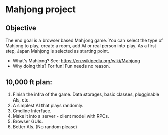 # Mahjong project

## Objective
The end goal is a browser based Mahjong game. You can select the type of Mahjong to play, create a room, add AI or real person into play. As a first step, Japan Mahjong is selected as starting point.
* What's Mahjong? See: https://en.wikipedia.org/wiki/Mahjong
* Why doing this? For fun! Fun needs no reason.

## 10,000 ft plan:
1. Finish the infra of the game. Data storages, basic classes, plugginable AIs, etc.
2. A simplest AI that plays randomly.
3. Cmdline Interface.
4. Make it into a server - client model with RPCs.
5. Browser GUIs.
6. Better AIs. (No random please)
